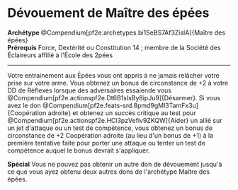# Dévouement de Maître des épées

<div><strong>Archétype </strong>@Compendium[pf2e.archetypes.bi1SeBS7Af3ZisIA]{Maître des épées}</div>
<div><span id="ctl00_MainContent_DetailedOutput"><strong>Prérequis</strong> Force, Dextérité ou Constitution 14 ; membre de la Société des Éclaireurs affilié à l'École des 2pées<br></span></div>
<hr>
<p>Votre entrainement aux Épées vous ont appris à ne jamais relâcher votre prise sur votre arme. Vous obtenez un bonus de circonstance de +2 à votre DD de Réflexes lorsque des adversaires essaiende  vous @Compendium[pf2e.actionspf2e.Dt6B1slsBy8ipJu9]{Désarmer}. Si vous avez le don @Compendium[pf2e.feats-srd.8pmd9gMl3TamFx3u]{Coopération adroite} et obtenez un succès critique au test pour @Compendium[pf2e.actionspf2e.HCl3pzVefiv9ZKQW]{Aider} un allié sur un jet d'attaque ou un test de compétence, vous obtenez un bonus de circonstance de +2 Coopération adroite (au lieu d'un bonus de +1) à la première tentative faite pour porter une attaque ou tenter un test de compétence auquel le bonus devrait s'appliquer.</p>
<p><strong>Spécial</strong> Vous ne pouvez pas obtenir un autre don de dévouement jusqu'à ce que vous ayez obtenu deux autres dons de l'archétype Maître des épées.&nbsp;</p>